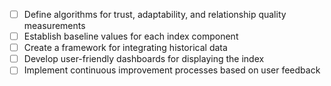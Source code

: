 - [ ] Define algorithms for trust, adaptability, and relationship quality measurements
- [ ] Establish baseline values for each index component
- [ ] Create a framework for integrating historical data
- [ ] Develop user-friendly dashboards for displaying the index
- [ ] Implement continuous improvement processes based on user feedback